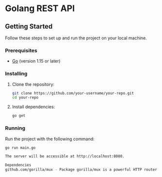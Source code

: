 # Golang REST API

## Getting Started

Follow these steps to set up and run the project on your local machine.

### Prerequisites

- [Go](https://golang.org/dl/) (version 1.15 or later)

### Installing

1. Clone the repository:

    ```bash
    git clone https://github.com/your-username/your-repo.git
    cd your-repo
    ```

2. Install dependencies:

    ```bash
    go get
    ```

### Running

Run the project with the following command:

```bash
go run main.go

The server will be accessible at http://localhost:8080.

Dependencies
github.com/gorilla/mux - Package gorilla/mux is a powerful HTTP router and URL matcher for building Go web servers with 🦍
